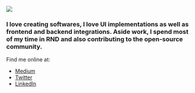 ![](https://snapilabs.com/wp-content/uploads/2020/07/teams-8-scaled.jpg)

### I love creating softwares, I love UI implementations as well as frontend and backend integrations. Aside work, I spend most of my time in RND and also contributing to the open-source community.

Find me online at:

- [Medium](https://medium.com/@davmixcool)
- [Twitter](https://twitter.com/davmixcool)
- [LinkedIn](https://www.linkedin.com/in/davmixcool/)


<!--
**davmixcool/davmixcool** is a ✨ _special_ ✨ repository because its `README.md` (this file) appears on your GitHub profile.

Here are some ideas to get you started:

- 🔭 I’m currently working on ...
- 🌱 I’m currently learning ...
- 👯 I’m looking to collaborate on ...
- 🤔 I’m looking for help with ...
- 💬 Ask me about ...
- 📫 How to reach me: ...
- 😄 Pronouns: ...
- ⚡ Fun fact: ...
-->
